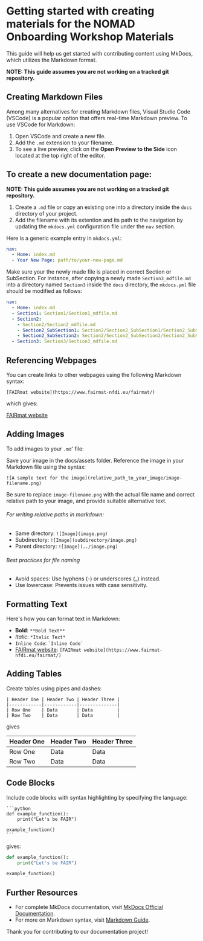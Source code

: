 # Getting started with creating materials for the NOMAD Onboarding Workshop Materials

 This guide will help us get started with contributing content using MkDocs, which utilizes the Markdown format.

**NOTE: This guide assumes you are not working on a tracked git repository.**

## Creating Markdown Files

Among many alternatives for creating Markdown files, Visual Studio Code (VSCode) is a popular option that offers real-time Markdown preview. To use VSCode for Markdown:

1. Open VSCode and create a new file.
2. Add the `.md` extension to your filename.
3. To see a live preview, click on the **Open Preview to the Side** icon located at the top right of the editor.

## To create a new documentation page:

**NOTE: This guide assumes you are not working on a tracked git repository.**

1. Create a `.md` file or copy an existing one into a directory inside the `docs` directory of your project.
3. Add the filename with its extention and its path to the navigation by updating the `mkdocs.yml` configuration file under the `nav` section.

Here is a generic example entry in `mkdocs.yml`:

```yaml
nav:
  - Home: index.md
  - Your New Page: path/to/your-new-page.md
```
 
 Make sure your the newly made file is placed in correct Section or SubSection. For instance, after copying a newly made `Section3_mdfile.md` into a directory named `Section3` inside the `docs` directory, the `mkdocs.yml` file should be modified as follows:

```yaml
nav:
  - Home: index.md
  - Section1: Section1/Section1_mdfile.md
  - Section2:
    - Section2/Section2_mdfile.md
    - Section2_SubSection1: Section2/Section2_SubSection1/Section2_SubSection1_mdfile.md
    - Section2_SubSection2: Section2/Section2_SubSection2/Section2_SubSection2_mdfile.md
  - Section3: Section3/Section3_mdfile.md
```



## Referencing Webpages

You can create links to other webpages using the following Markdown syntax:
```
[FAIRmat website](https://www.fairmat-nfdi.eu/fairmat/)
```
which gives:

[FAIRmat website](https://www.fairmat-nfdi.eu/fairmat/)

## Adding Images

To add images to your  `.md`' file:

 Save your image in the docs/assets folder.
 Reference the image in your Markdown file using the syntax:



```str
![A sample text for the image](relative_path_to_your_image/image-filename.png)
```


Be sure to replace `image-filename.png` with the actual file name and correct relative path to your image, and provide suitable alternative text.

###### For writing relative paths in markdown:
* Same directory: `![Image](image.png)`
* Subdirectory: `![Image](subdirectory/image.png)` 
* Parent directory: `![Image](../image.png)` 

###### Best practices for file naming
* Avoid spaces: Use hyphens (-) or underscores (\_) instead.
* Use lowercase: Prevents issues with case sensitivity.

## Formatting Text

Here's how you can format text in Markdown:

- **Bold**: `**Bold Text**`
- *Italic*: `*Italic Text*`
- `Inline Code`: `` `Inline Code` ``
- [FAIRmat website](https://www.fairmat-nfdi.eu/fairmat/): `[FAIRmat website](https://www.fairmat-nfdi.eu/fairmat/)`



## Adding Tables

Create tables using pipes and dashes:

```
| Header One | Header Two | Header Three |
|------------|------------|--------------|
| Row One    | Data       | Data         |
| Row Two    | Data       | Data         |
```
gives

| Header One | Header Two | Header Three |
|------------|------------|--------------|
| Row One    | Data       | Data         |
| Row Two    | Data       | Data         |

## Code Blocks

Include code blocks with syntax highlighting by specifying the language:

    ```python
    def example_function():
        print("Let's be FAIR")

    example_function()
    ```
gives:
 
```python
def example_function():
    print("Let's be FAIR")

example_function()
```

## Further Resources

- For complete MkDocs documentation, visit [MkDocs Official Documentation](https://www.mkdocs.org).
- For more on Markdown syntax, visit [Markdown Guide](https://www.markdownguide.org).

Thank you for contributing to our documentation project!